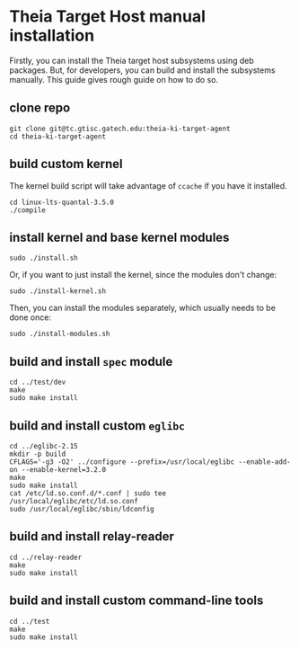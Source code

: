 # Theia Target Host manual installation

Firstly, you can install the Theia target host subsystems using deb packages. But, for developers, you can build and install the subsystems manually. This guide gives rough guide on how to do so.

## clone repo

	git clone git@tc.gtisc.gatech.edu:theia-ki-target-agent
	cd theia-ki-target-agent

## build custom kernel

The kernel build script will take advantage of ```ccache``` if you have it installed.

	cd linux-lts-quantal-3.5.0
	./compile

## install kernel and base kernel modules

	sudo ./install.sh

Or, if you want to just install the kernel, since the modules don't change:

	sudo ./install-kernel.sh

Then, you can install the modules separately, which usually needs to be done once:

	sudo ./install-modules.sh

## build and install ```spec``` module

	cd ../test/dev
	make
	sudo make install


## build and install custom ```eglibc```

	cd ../eglibc-2.15
	mkdir -p build
	CFLAGS='-g3 -O2' ../configure --prefix=/usr/local/eglibc --enable-add-on --enable-kernel=3.2.0
	make
	sudo make install
	cat /etc/ld.so.conf.d/*.conf | sudo tee /usr/local/eglibc/etc/ld.so.conf
	sudo /usr/local/eglibc/sbin/ldconfig

## build and install relay-reader

	cd ../relay-reader
	make
	sudo make install

## build and install custom command-line tools

	cd ../test
	make
	sudo make install

